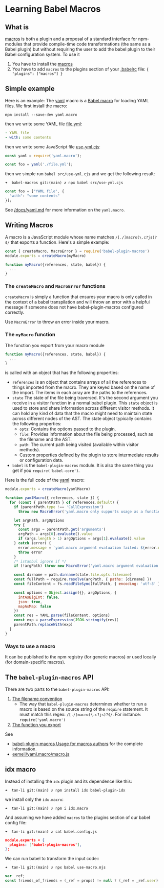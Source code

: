 # Learning Babel Macros

## What is 

[macros][] is both a plugin and a proposal of a standard interface for npm-modules that provide 
compile-time code transformations (the same as a Babel plugin) but without requiring the user to add 
the babel plugin to their Babel configuration system. To use it 

1. You have to install the [macros][]
2. You have to add `macros` to the plugins section of your [.babelrc](/.babelrc) file: `{ "plugins": ["macros"] }`

## Simple example

Here is an example: The [yaml][] macro is a [Babel macro](https://github.com/kentcdodds/babel-plugin-macros) for loading YAML files. We first install the macro:

```
npm install --save-dev yaml.macro
```

then we write some YAML file [file.yml](/file.yml):

```yaml
- YAML file
- with: some contents
```

then we write some JavaScript file [use-yml.cjs](/src/use-yml.cjs):

```js
const yaml = require('yaml.macro'); 

const foo = yaml('./file.yml');
```

then we simple run `babel src/use-yml.cjs` and we get the following result:

`➜  babel-macros git:(main) ✗ npx babel src/use-yml.cjs`
```js
const foo = ["YAML file", {
  "with": "some contents"
}];
```

See [/docs/yaml.md](/docs/yaml.md) for more information on the `yaml.macro`.

## Writing Macros

A macro is a JavaScript module whose name matches `/[./]macro(\.c?js)?$/` that exports a function. Here's a simple example:

```javascript
const { createMacro, MacroError } = require('babel-plugin-macros')
module.exports = createMacro(myMacro)

function myMacro({references, state, babel}) { 
  ...
}
```

### The `createMacro`  and `MacroError` functions

`createMacro` is simply a function that ensures your macro is only
called in the context of a babel transpilation and will throw an
error with a helpful message if someone does not have babel-plugin-macros
configured correctly. 

Use `MacroError` to throw an error inside your macro.

### The `myMacro` function

The function you export from your macro module 

```javascript
function myMacro({references, state, babel}) { 
  ...
}
```

is called with an object that has the following properties:

- `references` is an object that contains arrays of all the references to things imported from the macro.
  They are keyed based on the name of the import. 
  The items in each array are the paths to the references.
- `state` The state of the file being traversed. It's the second argument you receive in a visitor function in a normal babel plugin. This `state` object is used to store and share information across different visitor methods. It can hold any kind of data that the macro might need to maintain state across different nodes of the AST. The state object typically contains the following properties:
  - `opts`: Contains the options passed to the plugin.
  - `file`: Provides information about the file being processed, such as the filename and the AST.
  - `path`: The current path being visited (available within visitor methods).
  - Custom properties defined by the plugin to store intermediate results or configuration data.
- `babel` is the `babel-plugin-macros` module. It is also the same thing you get if you `require('babel-core')`.

Here is the full code of the [yaml][] macro:

```js
module.exports = createMacro(yamlMacro)

function yamlMacro({ references, state }) {
  for (const { parentPath } of references.default) {
    if (parentPath.type !== 'CallExpression')
      throw new MacroError('yaml.macro only supports usage as a function call')

    let argPath, argOptions
    try {
      const args = parentPath.get('arguments')
      argPath = args[0].evaluate().value
      if (args.length > 1) argOptions = args[1].evaluate().value
    } catch (error) {
      error.message = `yaml.macro argument evaluation failed: ${error.message}`
      throw error
    }
    /* istanbul ignore if */
    if (!argPath) throw new MacroError('yaml.macro argument evaluation failed')

    const dirname = path.dirname(state.file.opts.filename)
    const fullPath = require.resolve(argPath, { paths: [dirname] })
    const fileContent = fs.readFileSync(fullPath, { encoding: 'utf-8' })

    const options = Object.assign({}, argOptions, {
      intAsBigInt: false,
      json: true,
      mapAsMap: false
    })
    const res = YAML.parse(fileContent, options)
    const exp = parseExpression(JSON.stringify(res))
    parentPath.replaceWith(exp)
  }
}
```

### Ways to use a macro

It can be published to the npm registry (for generic macros) or used locally 
(for domain-specific macros).

## The `babel-plugin-macros` API

There are two parts to the `babel-plugin-macros` API:

1. [The filename convention](https://github.com/kentcdodds/babel-plugin-macros/blob/main/other/docs/author.md#filename)
   - The way that `babel-plugin-macros` determines whether to run a macro is based on the source string of the `require` statement. It must match this regex: `/[./]macro(\.c?js)?$/`. For instance: `require('yaml.macro')`
2. [The function you export](https://github.com/kentcdodds/babel-plugin-macros/blob/main/other/docs/author.md#function-api)

See 
* [babel-plugin-macros Usage for macros authors](https://github.com/kentcdodds/babel-plugin-macros/blob/main/other/docs/author.md) for the complete information.
* [eemeli/yaml.macro/macro.js](https://github.com/eemeli/yaml.macro/blob/master/macro.js)

## idx macro

Instead of installing the `idx` plugin and its dependence like this:

```
➜  tan-li git:(main) ✗ npm install idx babel-plugin-idx
```

we install only the `idx.macro`:

```
➜  tan-li git:(main) ✗ npm i idx.macro                   
```
And  assuming we have added `macros` to the plugins section of our babel config file:

`➜  tan-li git:(main) ✗ cat babel.config.js`
```json
module.exports = {
  plugins: ['babel-plugin-macros'],
};
```

We can run babel to transform the input code::

`➜  tan-li git:(main) ✗ npx babel use-macro.mjs`
```js
var _ref;
const friends_of_friends = (_ref = props) != null ? (_ref = _ref.user) != null ? (_ref = _ref.friends) != null ? (_ref = _ref[0]) != null ? _ref.friends : _ref : _ref : _ref : _ref;
```

[macros]: https://www.npmjs.com/package/babel-plugin-macros 
[yaml]: https://github.com/eemeli/yaml.macro/tree/master